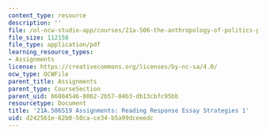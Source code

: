 ```yaml
---
content_type: resource
description: ''
file: /ol-ocw-studio-app/courses/21a-506-the-anthropology-of-politics-persuasion-and-power-spring-2019/d242561e62b050cace34b5a99dceeedc_MIT21A_506S19_Sec1Mod1Respons1.pdf
file_size: 112158
file_type: application/pdf
learning_resource_types:
- Assignments
license: https://creativecommons.org/licenses/by-nc-sa/4.0/
ocw_type: OCWFile
parent_title: Assignments
parent_type: CourseSection
parent_uid: 66804546-8062-2b57-04b3-db13cbfc95bb
resourcetype: Document
title: '21A.506S19 Assignments: Reading Response Essay Strategies 1'
uid: d242561e-62b0-50ca-ce34-b5a99dceeedc
---
```

